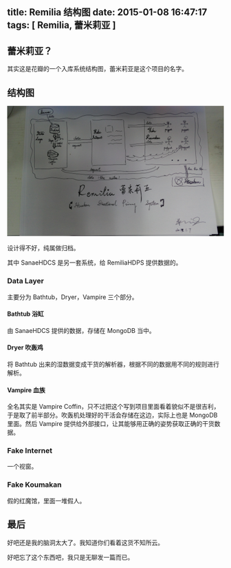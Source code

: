 title: Remilia 结构图
date: 2015-01-08 16:47:17
tags: [ Remilia, 蕾米莉亚 ]
---

## 蕾米莉亚？

其实这是花瓣的一个入库系统结构图，蕾米莉亚是这个项目的名字。

## 结构图

![Remilia](remilia-structure/pic.jpg)

设计得不好，纯属做归档。

其中 SanaeHDCS 是另一套系统，给 RemiliaHDPS 提供数据的。

### Data Layer

主要分为 Bathtub，Dryer，Vampire 三个部分。

#### Bathtub 浴缸

由 SanaeHDCS 提供的数据，存储在 MongoDB 当中。

#### Dryer 吹轰鸡

将 Bathtub 出来的湿数据变成干货的解析器，根据不同的数据用不同的规则进行解析。

#### Vampire 血族

全名其实是 Vampire Coffin，只不过把这个写到项目里面看着貌似不是很吉利，于是取了前半部分。吹轰机处理好的干活会存储在这边，实际上也是
MongoDB 里面。然后 Vampire 提供给外部接口，让其能够用正确的姿势获取正确的干货数据。

### Fake Internet

一个视窗。

### Fake Koumakan

假的红魔馆，里面一堆假人。

## 最后

好吧还是我的脑洞太大了。我知道你们看着这货不知所云。

好吧忘了这个东西吧，我只是无聊发一篇而已。

